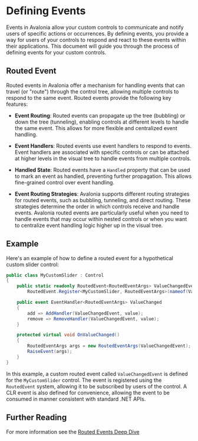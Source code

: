 # Defining Events

Events in Avalonia allow your custom controls to communicate and notify users of specific actions or occurrences. By defining events, you provide a way for users of your controls to respond and react to these events within their applications. This document will guide you through the process of defining events for your custom controls.

## Routed Event

Routed events in Avalonia offer a mechanism for handling events that can travel (or "route") through the control tree, allowing multiple controls to respond to the same event. Routed events provide the following key features:

- **Event Routing**: Routed events can propagate up the tree (bubbling) or down the tree (tunneling), enabling controls at different levels to handle the same event. This allows for more flexible and centralized event handling.

- **Event Handlers**: Routed events use event handlers to respond to events. Event handlers are associated with specific controls or can be attached at higher levels in the visual tree to handle events from multiple controls.

- **Handled State**: Routed events have a `Handled` property that can be used to mark an event as handled, preventing further propagation. This allows fine-grained control over event handling.

- **Event Routing Strategies**: Avalonia supports different routing strategies for routed events, such as bubbling, tunneling, and direct routing. These strategies determine the order in which controls receive and handle events.
Avalonia routed events are particularly useful when you need to handle events that may occur within nested controls or when you want to centralize event handling logic higher up in the visual tree.

## Example

Here's an example of how to define a routed event for a hypothetical custom slider control:

```csharp
public class MyCustomSlider : Control
{
    public static readonly RoutedEvent<RoutedEventArgs> ValueChangedEvent =
        RoutedEvent.Register<MyCustomSlider, RoutedEventArgs>(nameof(ValueChanged), RoutingStrategies.Direct);

    public event EventHandler<RoutedEventArgs> ValueChanged
    {
        add => AddHandler(ValueChangedEvent, value);
        remove => RemoveHandler(ValueChangedEvent, value);
    }

    protected virtual void OnValueChanged()
    {
        RoutedEventArgs args = new RoutedEventArgs(ValueChangedEvent);
        RaiseEvent(args);
    }
}
```

In this example, a custom routed event called `ValueChangedEvent` is defined for the `MyCustomSlider` control. The event is registered using the `RoutedEvent` system, allowing it to be subscribed by users of the control. A CLR event is also defined for convenience, allowing the event to be consumed in manner consistent with standard .NET APIs.

## Further Reading

For more information see the [Routed Events Deep Dive](../../../../concepts/events/routed-events.md)
